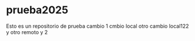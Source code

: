 # prueba2025
Esto es un repositorio de prueba
cambio 1
cmbio local
otro cambio local122
y otro
remoto y 2
